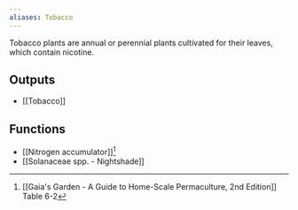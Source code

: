 ```yaml
---
aliases: Tobacco
---
```

Tobacco plants are annual or perennial plants cultivated for their leaves, which contain nicotine.

## Outputs
- [[Tobacco]]

## Functions
- [[Nitrogen accumulator]][^1]
- [[Solanaceae spp. - Nightshade]]

[^1]: [[Gaia's Garden - A Guide to Home-Scale Permaculture, 2nd Edition]] Table 6-2

